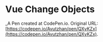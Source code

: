 # Vue Change Objects
 _A Pen created at CodePen.io. Original URL: [https://codepen.io/Avutzhan/pen/QXyKZx](https://codepen.io/Avutzhan/pen/QXyKZx).

 